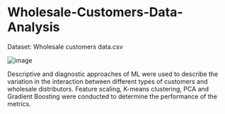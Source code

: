 # Wholesale-Customers-Data-Analysis

Dataset: Wholesale customers data.csv

![image](https://github.com/roshiyer/wholesale-customers-analysis/assets/77871060/592c1fc7-2be5-4cda-9748-1c60f9634e68)


Descriptive and diagnostic approaches of ML were used to describe the variation in the interaction between different types of customers and wholesale distributors. Feature scaling, K-means clustering, PCA and Gradient Boosting were conducted to determine the performance of the metrics. 
